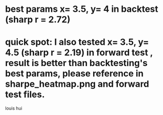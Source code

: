 # best params x= 3.5, y= 4 in backtest (sharp r = 2.72)
# quick spot: I also tested x= 3.5, y= 4.5 (sharp r = 2.19) in forward test , result is better than backtesting's best params, please reference in sharpe_heatmap.png and forward test files. 
louis hui
